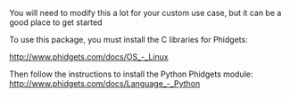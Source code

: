 You will need to modify this a lot for your custom use case, but it can be a good place to get started




To use this package, you must install the C libraries for Phidgets:

http://www.phidgets.com/docs/OS_-_Linux


Then follow the instructions to install the Python Phidgets module:
http://www.phidgets.com/docs/Language_-_Python
